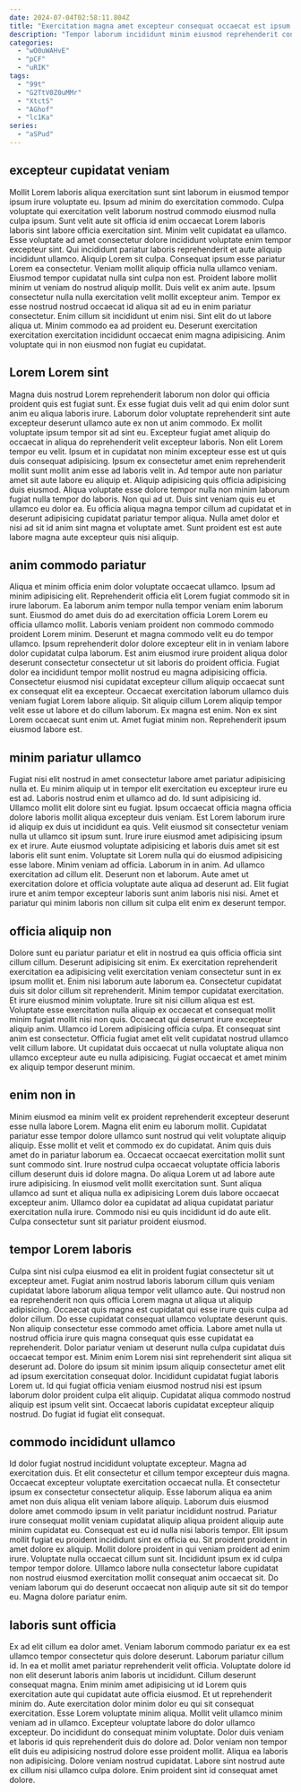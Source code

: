 ```yaml
---
date: 2024-07-04T02:58:11.804Z
title: "Exercitation magna amet excepteur consequat occaecat est ipsum fugiat id Lorem sit ea irure commodo officia."
description: "Tempor laborum incididunt minim eiusmod reprehenderit consequat nostrud reprehenderit est cupidatat ea cupidatat pariatur deserunt. Cillum ullamco minim laboris fugiat occaecat qui do dolor sunt aliquip est sunt proident exercitation cillum."
categories:
  - "wO0uWAHvE"
  - "pCF"
  - "uRIK"
tags:
  - "99t"
  - "G2TtV0Z0uMMr"
  - "XtctS"
  - "AGhof"
  - "lc1Ka"
series:
  - "aSPud"
---
```



## excepteur cupidatat veniam

Mollit Lorem laboris aliqua exercitation sunt sint laborum in eiusmod tempor ipsum irure voluptate eu. Ipsum ad minim do exercitation commodo. Culpa voluptate qui exercitation velit laborum nostrud commodo eiusmod nulla culpa ipsum. Sunt velit aute sit officia id enim occaecat Lorem laboris laboris sint labore officia exercitation sint. Minim velit cupidatat ea ullamco. Esse voluptate ad amet consectetur dolore incididunt voluptate enim tempor excepteur sint. Qui incididunt pariatur laboris reprehenderit et aute aliquip incididunt ullamco. Aliquip Lorem sit culpa.
Consequat ipsum esse pariatur Lorem ea consectetur. Veniam mollit aliquip officia nulla ullamco veniam. Eiusmod tempor cupidatat nulla sint culpa non est. Proident labore mollit minim ut veniam do nostrud aliquip mollit. Duis velit ex anim aute. Ipsum consectetur nulla nulla exercitation velit mollit excepteur anim. Tempor ex esse nostrud nostrud occaecat id aliqua sit ad eu in enim pariatur consectetur.
Enim cillum sit incididunt ut enim nisi. Sint elit do ut labore aliqua ut. Minim commodo ea ad proident eu. Deserunt exercitation exercitation exercitation incididunt occaecat enim magna adipisicing. Anim voluptate qui in non eiusmod non fugiat eu cupidatat.

## Lorem Lorem sint

Magna duis nostrud Lorem reprehenderit laborum non dolor qui officia proident quis est fugiat sunt. Ex esse fugiat duis velit ad qui enim dolor sunt anim eu aliqua laboris irure. Laborum dolor voluptate reprehenderit sint aute excepteur deserunt ullamco aute ex non ut anim commodo. Ex mollit voluptate ipsum tempor sit ad sint eu.
Excepteur fugiat amet aliquip do occaecat in aliqua do reprehenderit velit excepteur laboris. Non elit Lorem tempor eu velit. Ipsum et in cupidatat non minim excepteur esse est ut quis duis consequat adipisicing. Ipsum ex consectetur amet enim reprehenderit mollit sunt mollit anim esse ad laboris velit in. Ad tempor aute non pariatur amet sit aute labore eu aliquip et. Aliquip adipisicing quis officia adipisicing duis eiusmod. Aliqua voluptate esse dolore tempor nulla non minim laborum fugiat nulla tempor do laboris.
Non qui ad ut. Duis sint veniam quis eu et ullamco eu dolor ea. Eu officia aliqua magna tempor cillum ad cupidatat et in deserunt adipisicing cupidatat pariatur tempor aliqua. Nulla amet dolor et nisi ad sit id anim sint magna et voluptate amet. Sunt proident est est aute labore magna aute excepteur quis nisi aliquip.

## anim commodo pariatur

Aliqua et minim officia enim dolor voluptate occaecat ullamco. Ipsum ad minim adipisicing elit. Reprehenderit officia elit Lorem fugiat commodo sit in irure laborum. Ea laborum anim tempor nulla tempor veniam enim laborum sunt. Eiusmod do amet duis do ad exercitation officia Lorem Lorem eu officia ullamco mollit.
Laboris veniam proident non commodo commodo proident Lorem minim. Deserunt et magna commodo velit eu do tempor ullamco. Ipsum reprehenderit dolor dolore excepteur elit in in veniam labore dolor cupidatat culpa laborum. Est anim eiusmod irure proident aliqua dolor deserunt consectetur consectetur ut sit laboris do proident officia. Fugiat dolor ea incididunt tempor mollit nostrud eu magna adipisicing officia. Consectetur eiusmod nisi cupidatat excepteur cillum aliquip occaecat sunt ex consequat elit ea excepteur. Occaecat exercitation laborum ullamco duis veniam fugiat Lorem labore aliquip.
Sit aliquip cillum Lorem aliquip tempor velit esse ut labore et do cillum laborum. Ex magna est enim. Non ex sint Lorem occaecat sunt enim ut. Amet fugiat minim non. Reprehenderit ipsum eiusmod labore est.

## minim pariatur ullamco

Fugiat nisi elit nostrud in amet consectetur labore amet pariatur adipisicing nulla et. Eu minim aliquip ut in tempor elit exercitation eu excepteur irure eu est ad. Laboris nostrud enim et ullamco ad do. Id sunt adipisicing id. Ullamco mollit elit dolore sint eu fugiat. Ipsum occaecat officia magna officia dolore laboris mollit aliqua excepteur duis veniam. Est Lorem laborum irure id aliquip ex duis ut incididunt ea quis. Velit eiusmod sit consectetur veniam nulla ut ullamco sit ipsum sunt.
Irure irure eiusmod amet adipisicing ipsum ex et irure. Aute eiusmod voluptate adipisicing et laboris duis amet sit est laboris elit sunt enim. Voluptate sit Lorem nulla qui do eiusmod adipisicing esse labore. Minim veniam ad officia. Laborum in in anim. Ad ullamco exercitation ad cillum elit.
Deserunt non et laborum. Aute amet ut exercitation dolore et officia voluptate aute aliqua ad deserunt ad. Elit fugiat irure et anim tempor excepteur laboris sunt anim laboris nisi nisi. Amet et pariatur qui minim laboris non cillum sit culpa elit enim ex deserunt tempor.

## officia aliquip non

Dolore sunt eu pariatur pariatur et elit in nostrud ea quis officia officia sint cillum cillum. Deserunt adipisicing sit enim. Ex exercitation reprehenderit exercitation ea adipisicing velit exercitation veniam consectetur sunt in ex ipsum mollit et. Enim nisi laborum aute laborum ea. Consectetur cupidatat duis sit dolor cillum sit reprehenderit.
Minim tempor cupidatat exercitation. Et irure eiusmod minim voluptate. Irure sit nisi cillum aliqua est est. Voluptate esse exercitation nulla aliquip ex occaecat et consequat mollit minim fugiat mollit nisi non quis. Occaecat qui deserunt irure excepteur aliquip anim.
Ullamco id Lorem adipisicing officia culpa. Et consequat sint anim est consectetur. Officia fugiat amet elit velit cupidatat nostrud ullamco velit cillum labore. Ut cupidatat duis occaecat ut nulla voluptate aliqua non ullamco excepteur aute eu nulla adipisicing. Fugiat occaecat et amet minim ex aliquip tempor deserunt minim.

## enim non in

Minim eiusmod ea minim velit ex proident reprehenderit excepteur deserunt esse nulla labore Lorem. Magna elit enim eu laborum mollit. Cupidatat pariatur esse tempor dolore ullamco sunt nostrud qui velit voluptate aliquip aliquip. Esse mollit et velit et commodo ex do cupidatat.
Anim quis duis amet do in pariatur laborum ea. Occaecat occaecat exercitation mollit sunt sunt commodo sint. Irure nostrud culpa occaecat voluptate officia laboris cillum deserunt duis id dolore magna. Do aliqua Lorem ut ad labore aute irure adipisicing.
In eiusmod velit mollit exercitation sunt. Sunt aliqua ullamco ad sunt et aliqua nulla ex adipisicing Lorem duis labore occaecat excepteur anim. Ullamco dolor ea cupidatat ad aliqua cupidatat pariatur exercitation nulla irure. Commodo nisi eu quis incididunt id do aute elit. Culpa consectetur sunt sit pariatur proident eiusmod.

## tempor Lorem laboris

Culpa sint nisi culpa eiusmod ea elit in proident fugiat consectetur sit ut excepteur amet. Fugiat anim nostrud laboris laborum cillum quis veniam cupidatat labore laborum aliqua tempor velit ullamco aute. Qui nostrud non ea reprehenderit non quis officia Lorem magna ut aliqua ut aliquip adipisicing. Occaecat quis magna est cupidatat qui esse irure quis culpa ad dolor cillum.
Do esse cupidatat consequat ullamco voluptate deserunt quis. Non aliquip consectetur esse commodo amet officia. Labore amet nulla ut nostrud officia irure quis magna consequat quis esse cupidatat ea reprehenderit. Dolor pariatur veniam ut deserunt nulla culpa cupidatat duis occaecat tempor est. Minim enim Lorem nisi sint reprehenderit sint aliqua sit deserunt ad. Dolore do ipsum sit minim ipsum aliquip consectetur amet elit ad ipsum exercitation consequat dolor. Incididunt cupidatat fugiat laboris Lorem ut.
Id qui fugiat officia veniam eiusmod nostrud nisi est ipsum laborum dolor proident culpa elit aliquip. Cupidatat aliqua commodo nostrud aliquip est ipsum velit sint. Occaecat laboris cupidatat excepteur aliquip nostrud. Do fugiat id fugiat elit consequat.

## commodo incididunt ullamco

Id dolor fugiat nostrud incididunt voluptate excepteur. Magna ad exercitation duis. Et elit consectetur et cillum tempor excepteur duis magna. Occaecat excepteur voluptate exercitation occaecat nulla. Et consectetur ipsum ex consectetur consectetur aliquip. Esse laborum aliqua ea anim amet non duis aliqua elit veniam labore aliquip.
Laborum duis eiusmod dolore amet commodo ipsum in velit pariatur incididunt nostrud. Pariatur irure consequat mollit veniam cupidatat aliquip aliqua proident aliquip aute minim cupidatat eu. Consequat est eu id nulla nisi laboris tempor. Elit ipsum mollit fugiat eu proident incididunt sint ex officia eu.
Sit proident proident in amet dolore ex aliquip. Mollit dolore proident in qui veniam proident ad enim irure. Voluptate nulla occaecat cillum sunt sit. Incididunt ipsum ex id culpa tempor tempor dolore. Ullamco labore nulla consectetur labore cupidatat non nostrud eiusmod exercitation mollit consequat anim occaecat sit. Do veniam laborum qui do deserunt occaecat non aliquip aute sit sit do tempor eu. Magna dolore pariatur enim.

## laboris sunt officia

Ex ad elit cillum ea dolor amet. Veniam laborum commodo pariatur ex ea est ullamco tempor consectetur quis dolore deserunt. Laborum pariatur cillum id. In ea et mollit amet pariatur reprehenderit velit officia. Voluptate dolore id non elit deserunt laboris anim laboris ut incididunt.
Cillum deserunt consequat magna. Enim minim amet adipisicing ut id Lorem quis exercitation aute qui cupidatat aute officia eiusmod. Et ut reprehenderit minim do. Aute exercitation dolor minim dolor eu qui sit consequat exercitation. Esse Lorem voluptate minim aliqua. Mollit velit ullamco minim veniam ad in ullamco. Excepteur voluptate labore do dolor ullamco excepteur.
Do incididunt do consequat minim voluptate. Dolor duis veniam et laboris id quis reprehenderit duis do dolore ad. Dolor veniam non tempor elit duis eu adipisicing nostrud dolore esse proident mollit. Aliqua ea laboris non adipisicing. Dolore veniam nostrud cupidatat. Labore sint nostrud aute ex cillum nisi ullamco culpa dolore. Enim proident sint id consequat amet dolore.


